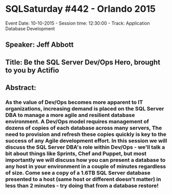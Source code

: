 # SQLSaturday #442 - Orlando 2015
Event Date: 10-10-2015 - Session time: 12:30:00 - Track: Application  Database Development
## Speaker: Jeff Abbott
## Title: Be the SQL Server Dev/Ops Hero, brought to you by Actifio
## Abstract:
### As the value of Dev/Ops becomes more apparent to IT organizations, increasing demand is placed on the SQL Server DBA to manage a more agile and resilient database environment.  A Dev/Ops model requires management of dozens of copies of each database across many servers, The need to provision and refresh these copies quickly is key to the success of any Agile development effort.  In this session we will discuss the SQL Server DBA's role within Dev/Ops - we'll talk a bit about things like Sprints, Chef and Puppet, but most importantly we will discuss how you can present a database to any host in your environment in a couple of minutes regardless of size.  Come see a copy of a 1.6TB SQL Server database presented to a host (same host or different doesn't matter) in less than 2 minutes - try doing that from a database restore!
